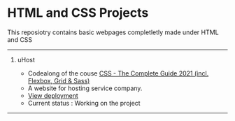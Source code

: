 
# HTML and CSS Projects

This reposiotry contains basic webpages completletly made under HTML and CSS

--- 

1. uHost

	- Codealong of the couse [CSS - The Complete Guide 2021 (incl. Flexbox, Grid & Sass)](https://www.udemy.com/course/css-the-complete-guide-incl-flexbox-grid-sass)
	- A website for hosting service company.
	-  [View deployment](https://tanveerraza789.github.io/HTML-CSS-projects/1.%20BasicWebHostingSite/)
	-  Current status : Working on the project
---